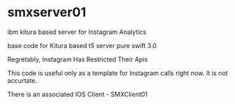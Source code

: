# smxserver01
ibm kitura based server for Instagram Analytics

base code for Kitura based t5 server
pure swift 3.0

Regretably, Instagram Has Restricted Their Apis

This code is useful only as a template for Instagram calls right now. It is not accurtate.

There is an associated IOS Client - SMXClient01



